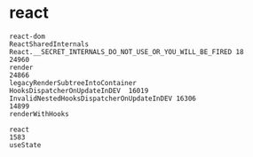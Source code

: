 <!--
 * @Author: fangbao
 * @Date: 2020-05-06 22:33:43
 * @LastEditors: fangbao
 * @LastEditTime: 2020-05-06 23:17:04
 * @FilePath: /eslint-plugin-xt-react/Users/fb/Documents/fangbao/react-test/README.md
 -->

# react

```
react-dom
ReactSharedInternals React.__SECRET_INTERNALS_DO_NOT_USE_OR_YOU_WILL_BE_FIRED 18
24960
render
24866
legacyRenderSubtreeIntoContainer
HooksDispatcherOnUpdateInDEV  16019
InvalidNestedHooksDispatcherOnUpdateInDEV 16306
14899
renderWithHooks

react
1583
useState
```
